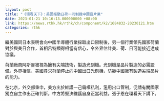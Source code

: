 ```yaml
---
layout: post
title: "《環看天下》：美國推動日荷一同制裁中國晶片業"
date: 2023-01-21 10:16:13.000000000 +08:00
link: https://news.rthk.hk/rthk/ch/component/k2/1684832-20230121.htm
categories: rthk
---
```


繼美國同日本表明會向中國半導體行業採取出口限制後，另一個行業領先國家荷蘭對於與美日合作，首相呂特顯得相當有信心，令外界估計美、荷、日可能接近達成協議。

荷蘭廠商阿斯麥被視為擁有尖端技術，製造光刻機。光刻機是晶片製造的必需設備。外界相信，美國尋求荷蘭停止向中國出口光刻機，防範中國擁有製造尖端晶片的能力。

在北京，外交部重申，美方出於維護一己霸權私利，濫用出口管制，促請有關國家獨立自主作出正確判斷，中方將堅決維護自身正當利益。張子恩在環看天下講下。
